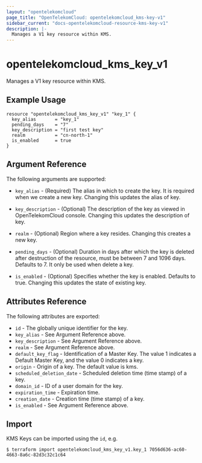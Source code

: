 ```yaml
---
layout: "opentelekomcloud"
page_title: "OpenTelekomCloud: opentelekomcloud_kms-key-v1"
sidebar_current: "docs-opentelekomcloud-resource-kms-key-v1"
description: |-
  Manages a V1 key resource within KMS.
---
```


# opentelekomcloud\_kms\_key_v1

Manages a V1 key resource within KMS.

## Example Usage

```hcl
resource "opentelekomcloud_kms_key_v1" "key_1" {
  key_alias       = "key_1"
  pending_days    = "7"
  key_description = "first test key"
  realm           = "cn-north-1"
  is_enabled      = true
}
```

## Argument Reference

The following arguments are supported:

* `key_alias` - (Required) The alias in which to create the key. It is required when
    we create a new key. Changing this updates the alias of key.

* `key_description` - (Optional) The description of the key as viewed in OpenTelekomCloud console.
    Changing this updates the description of key.

* `realm` - (Optional) Region where a key resides. Changing this creates a new key.

* `pending_days` - (Optional) Duration in days after which the key is deleted
    after destruction of the resource, must be between 7 and 1096 days. Defaults to 7.
    It only be used when delete a key.

* `is_enabled` - (Optional) Specifies whether the key is enabled. Defaults to true.
    Changing this updates the state of existing key.


## Attributes Reference

The following attributes are exported:

* `id` - The globally unique identifier for the key.
* `key_alias` - See Argument Reference above.
* `key_description` - See Argument Reference above.
* `realm` - See Argument Reference above.
* `default_key_flag` - Identification of a Master Key. The value 1 indicates a Default
    Master Key, and the value 0 indicates a key.
* `origin` - Origin of a key. The default value is kms.
* `scheduled_deletion_date` - Scheduled deletion time (time stamp) of a key.
* `domain_id` - ID of a user domain for the key.
* `expiration_time` - Expiration time.
* `creation_date` - Creation time (time stamp) of a key.
* `is_enabled` - See Argument Reference above.


## Import

KMS Keys can be imported using the `id`, e.g.

```
$ terraform import opentelekomcloud_kms_key_v1.key_1 7056d636-ac60-4663-8a6c-82d3c32c1c64
```
